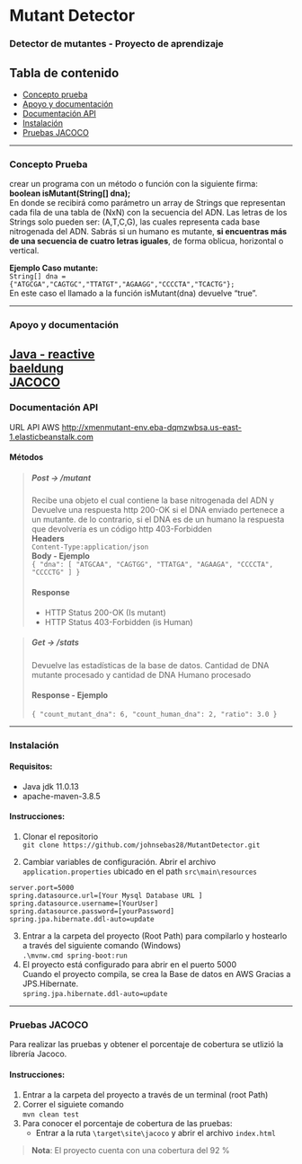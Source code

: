 # Mutant Detector
### Detector de mutantes - Proyecto de aprendizaje

## Tabla de contenido
- [Concepto prueba](###Concepto-Prueba)
- [Apoyo y documentación](###Apoyo-y-documentación)
- [Documentación API](###Documentación-API)
- [Instalación](###Instalación)
- [Pruebas JACOCO](###Pruebas-JACOCO)

---

### Concepto Prueba
crear un programa con un método o función con la siguiente firma:<br>
**boolean isMutant(String[] dna);**<br>
En donde se recibirá como parámetro un array de Strings que representan cada fila de una tabla
de (NxN) con la secuencia del ADN. Las letras de los Strings solo pueden ser: (A,T,C,G), las
cuales representa cada base nitrogenada del ADN.
Sabrás si un humano es mutante, **si encuentras más de una secuencia de cuatro letras
iguales**, de forma oblicua, horizontal o vertical.<br>

**Ejemplo Caso mutante:** <br>
`String[] dna = {"ATGCGA","CAGTGC","TTATGT","AGAAGG","CCCCTA","TCACTG"};` <br>
En este caso el llamado a la función isMutant(dna) devuelve “true”.

---

### Apoyo y documentación
[Java - reactive](https://www.youtube.com/watch?v=i0lJZeLdAi8&ab_channel=miw-upm) <br>
[baeldung](https://www.baeldung.com/)<br>
[JACOCO](https://github.com/jacoco/jacoco)
---

### Documentación API
URL API AWS
http://xmenmutant-env.eba-dqmzwbsa.us-east-1.elasticbeanstalk.com

#### Métodos
> ##### Post -> /mutant
> Recibe una objeto el cual contiene la base nitrogenada del ADN y Devuelve una respuesta http 200-OK si el DNA enviado pertenece a un mutante. de lo contrario, si el DNA es de un humano la respuesta que devolvería es un código http 403-Forbidden <br>
> **Headers** <br>
> `Content-Type:application/json` <br>
> **Body - Ejemplo** <br>
> `{
    "dna": [
        "ATGCAA",
        "CAGTGG",
        "TTATGA",
        "AGAAGA",
        "CCCCTA",
        "CCCCTG"
    ]
}`<br>
> #### Response
> - HTTP Status 200-OK (Is mutant)
> - HTTP Status 403-Forbidden (is Human)

> ##### Get -> /stats
> Devuelve las estadísticas de la base de datos. Cantidad de DNA mutante procesado y cantidad de DNA Humano procesado <br>
> #### Response - Ejemplo
>  `{
    "count_mutant_dna": 6,
    "count_human_dna": 2,
    "ratio": 3.0
} `

---

### Instalación
#### Requisitos:
- Java jdk 11.0.13
- apache-maven-3.8.5

#### Instrucciones:
1. Clonar el repositorio <br>
`git clone https://github.com/johnsebas28/MutantDetector.git`

2. Cambiar variables de configuración. Abrir el archivo `application.properties` ubicado en el path `src\main\resources` <br>

<pre><code>server.port=5000
spring.datasource.url=[Your Mysql Database URL ]
spring.datasource.username=[YourUser]
spring.datasource.password=[yourPassword]
spring.jpa.hibernate.ddl-auto=update</code></pre>

3. Entrar a la carpeta del proyecto (Root Path) para compilarlo y hostearlo a través del siguiente comando (Windows)<br>
`.\mvnw.cmd spring-boot:run` 
4. El proyecto está configurado para abrir en el puerto 5000<br>
Cuando el proyecto compila, se crea la Base de datos en AWS Gracias a JPS.Hibernate. <br>
`spring.jpa.hibernate.ddl-auto=update`

---

### Pruebas JACOCO
Para realizar las pruebas y obtener el porcentaje de cobertura se utlizió la librería Jacoco.

#### Instrucciones:
1. Entrar a la carpeta del proyecto a través de un terminal (root Path)
2. Correr el siguiete comando <br>
   `mvn clean test` <br>
3. Para conocer el porcentaje de cobertura de las pruebas:
    - Entrar a la ruta `\target\site\jacoco` y abrir el archivo `index.html`
> **Nota**: El proyecto cuenta con una cobertura del 92 %
